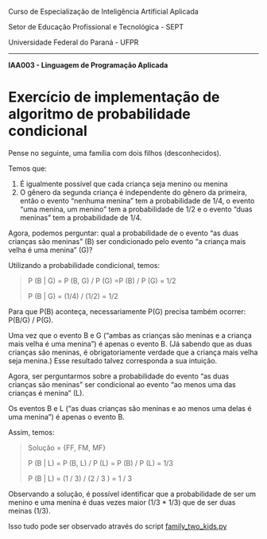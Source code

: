 Curso de Especialização de Inteligência Artificial Aplicada

Setor de Educação Profissional e Tecnológica - SEPT

Universidade Federal do Paraná - UFPR

---

**IAA003 - Linguagem de Programação Aplicada**

# Exercício de implementação de algoritmo de probabilidade condicional

Pense no seguinte, uma família com dois filhos (desconhecidos).

Temos que:

1. É igualmente possível que cada criança seja menino ou menina
2. O gênero da segunda criança é independente do gênero da primeira, então o evento “nenhuma menina” tem a probabilidade de 1/4, o evento “uma menina, um menino” tem a probabilidade de 1/2 e o evento “duas meninas” tem a probabilidade de 1/4.

Agora, podemos perguntar: qual a probabilidade de o evento “as duas crianças são meninas” (B) ser condicionado pelo evento “a criança mais velha é uma menina” (G)?

Utilizando a probabilidade condicional, temos:

> P (B | G) = P (B, G) / P (G) =P (B) / P (G) = 1/2
> 
> P (B | G) =  (1/4) / (1/2) = 1/2

Para que P(B) aconteça, necessariamente P(G) precisa também ocorrer: P(B/G) / P(G). 

Uma vez que o evento B e G (“ambas as crianças são meninas e a criança mais velha é uma menina”) é apenas o evento B. (Já sabendo que as duas crianças são meninas, é obrigatoriamente verdade que a criança mais velha seja menina.) Esse resultado talvez corresponda a sua intuição.

Agora, ser perguntarmos sobre a probabilidade do evento “as duas crianças são meninas” ser condicional ao evento “ao menos uma das crianças é menina” (L). 

Os eventos B e L (“as duas crianças são meninas e ao menos uma delas é uma menina”) é apenas o evento B. 

Assim, temos:
> Solução = {FF, FM, MF}
> 
> P (B | L) = P (B, L) / P (L) = P (B) / P (L) = 1/3
> 
> P (B | L) = (1 / 3) /  (2 / 3 ) = 1 / 3

Observando a solução, é possível identificar que a probabilidade de ser um menino e uma menina é duas vezes maior (1/3 * 1/3) que de ser duas meinas (1/3).

Isso tudo pode ser observado através do script [family_two_kids.py](./family_two_kids.py)
